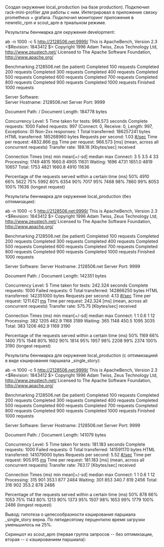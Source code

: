 Создал окружение local_production (на базе production). Подключил rack-mini-profiler для работы с ним. Интегрировал в приложение связку prometheus + grafana. Подключил мониторинг приложения в newrelic_rpm и scout_apm в триальном режиме.

Результаты бенчмарка для окружения development:

ab -n 1000 -c 5 http://2128506.net:9999/
This is ApacheBench, Version 2.3 <$Revision: 1843412 $>
Copyright 1996 Adam Twiss, Zeus Technology Ltd, http://www.zeustech.net/
Licensed to The Apache Software Foundation, http://www.apache.org/

Benchmarking 2128506.net (be patient)
Completed 100 requests
Completed 200 requests
Completed 300 requests
Completed 400 requests
Completed 500 requests
Completed 600 requests
Completed 700 requests
Completed 800 requests
Completed 900 requests
Completed 1000 requests
Finished 1000 requests

Server Software:  
Server Hostname: 2128506.net
Server Port: 9999

Document Path: /
Document Length: 184778 bytes

Concurrency Level: 5
Time taken for tests: 966.573 seconds
Complete requests: 1000
Failed requests: 997
(Connect: 0, Receive: 0, Length: 997, Exceptions: 0)
Non-2xx responses: 1
Total transferred: 186257241 bytes
HTML transferred: 185268960 bytes
Requests per second: 1.03 [#/sec](mean)
Time per request: 4832.866 [ms](mean)
Time per request: 966.573 [ms] (mean, across all concurrent requests)
Transfer rate: 188.18 [Kbytes/sec] received

Connection Times (ms)
min mean[+/-sd] median max
Connect: 3 5 3.5 4 33
Processing: 1749 4815 1660.8 4905 11631
Waiting: 1696 4731 1651.0 4819 10657
Total: 1753 4821 1660.8 4910 11636

Percentage of the requests served within a certain time (ms)
50% 4910
66% 5622
75% 5992
80% 6354
90% 7017
95% 7468
98% 7860
99% 8053
100% 11636 (longest request)

Результаты бенчмарка для окружения local_production (без оптимизации):

ab -n 1000 -c 5 http://2128506.net:9999/
This is ApacheBench, Version 2.3 <$Revision: 1843412 $>
Copyright 1996 Adam Twiss, Zeus Technology Ltd, http://www.zeustech.net/
Licensed to The Apache Software Foundation, http://www.apache.org/

Benchmarking 2128506.net (be patient)
Completed 100 requests
Completed 200 requests
Completed 300 requests
Completed 400 requests
Completed 500 requests
Completed 600 requests
Completed 700 requests
Completed 800 requests
Completed 900 requests
Completed 1000 requests
Finished 1000 requests

Server Software:
Server Hostname: 2128506.net
Server Port: 9999

Document Path: /
Document Length: 142351 bytes

Concurrency Level: 5
Time taken for tests: 242.324 seconds
Complete requests: 1000
Failed requests: 0
Total transferred: 142866250 bytes
HTML transferred: 142351000 bytes
Requests per second: 4.13 [#/sec](mean)
Time per request: 1211.621 [ms](mean)
Time per request: 242.324 [ms] (mean, across all concurrent requests)
Transfer rate: 575.75 [Kbytes/sec] received

Connection Times (ms)
min mean[+/-sd] median max
Connect: 1 1 0.6 1 12
Processing: 382 1205 462.9 1168 3189
Waiting: 365 1148 450.5 1095 3035
Total: 383 1206 462.9 1169 3190

Percentage of the requests served within a certain time (ms)
50% 1169
66% 1400
75% 1546
80% 1602
90% 1814
95% 1957
98% 2208
99% 2374
100% 3190 (longest request)

Результаты бенчмарка для окружения local_production (с оптимизацией в виде кэширования паршиала _single_story):

ab -n 1000 -c 5 http://2128506.net:9999/
This is ApacheBench, Version 2.3 <$Revision: 1843412 $>
Copyright 1996 Adam Twiss, Zeus Technology Ltd, http://www.zeustech.net/
Licensed to The Apache Software Foundation, http://www.apache.org/

Benchmarking 2128506.net (be patient)
Completed 100 requests
Completed 200 requests
Completed 300 requests
Completed 400 requests
Completed 500 requests
Completed 600 requests
Completed 700 requests
Completed 800 requests
Completed 900 requests
Completed 1000 requests
Finished 1000 requests

Server Software:
Server Hostname: 2128506.net
Server Port: 9999

Document Path: /
Document Length: 141079 bytes

Concurrency Level: 5
Time taken for tests: 181.183 seconds
Complete requests: 1000
Failed requests: 0
Total transferred: 141591170 bytes
HTML transferred: 141079000 bytes
Requests per second: 5.52 [#/sec](mean)
Time per request: 905.915 [ms](mean)
Time per request: 181.183 [ms] (mean, across all concurrent requests)
Transfer rate: 763.17 [Kbytes/sec] received

Connection Times (ms)
min mean[+/-sd] median max
Connect: 1 1 0.6 1 12
Processing: 315 901 353.1 877 2484
Waiting: 301 853 340.7 819 2456
Total: 316 902 353.2 878 2486

Percentage of the requests served within a certain time (ms)
50% 878
66% 1053
75% 1143
80% 1213
90% 1373
95% 1507
98% 1653
99% 1779
100% 2486 (longest request)

Вывод: гипотеза о целесообразности кэширования паршиала _single_story верна. По пятидесятому перцентилю время загрузки уменьшилось на 25%.

Скриншот из scout_apm (первая группа запросов -- без оптимизации, вторая -- с кэшированием паршиала):